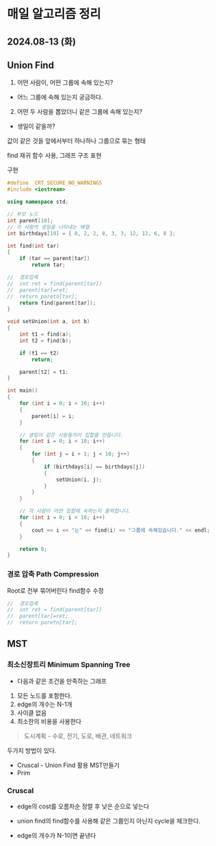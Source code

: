 # 매일 알고리즘 정리
## 2024.08-13 (화) 

## Union Find

1. 어떤 사람이, 어떤 그룹에 속해 있는지?

- 어느 그룹에 속해 있는지 궁금하다.

2. 어떤 두 사람을 뽑았더니 같은 그룹에 속해 있는지? 

- 생일이 같을까?

값이 같은 것을 앞에서부터 하나하나 그룹으로 묶는 형태

find 재귀 함수 사용, 그래프 구조 표현

구현

```c++
#define _CRT_SECURE_NO_WARNINGS
#include <iostream>

using namespace std;

// 부모 노드
int parent[10];
// 각 사람의 생일을 나타내는 배열
int birthdays[10] = { 8, 2, 2, 8, 3, 3, 12, 12, 6, 8 };

int find(int tar)
{
    if (tar == parent[tar])
        return tar;

//  경로압축
//  int ret = find(parent[tar])
//  parent[tar]=ret;
//  return paretn[tar];
    return find(parent[tar]);
}

void setUnion(int a, int b)
{
    int t1 = find(a);
    int t2 = find(b);

    if (t1 == t2)
        return;

    parent[t2] = t1;
}

int main()
{
    for (int i = 0; i < 10; i++)
    {
        parent[i] = i;
    }

    // 생일이 같은 사람들끼리 집합을 만듭니다.
    for (int i = 0; i < 10; i++)
    {
        for (int j = i + 1; j < 10; j++)
        {
            if (birthdays[i] == birthdays[j])
            {
                setUnion(i, j);
            }
        }
    }

    // 각 사람이 어떤 집합에 속하는지 출력합니다.
    for (int i = 0; i < 10; i++)
    {
        cout << i << "는" << find(i) << "그룹에 속해있습니다." << endl;
    }

    return 0;
}
```


### 경로 압축 Path Compression

Root로 전부 묶어버린다
find함수 수정

```c++
//  경로압축
//  int ret = find(parent[tar])
//  parent[tar]=ret;
//  return paretn[tar];
```
## MST

### 최소신장트리 Minimum Spanning Tree

- 다음과 같은 조건을 만족하는 그래프

1. 모든 노드를 포함한다.
2. edge의 개수는 N-1개
3. 사이클 없음
4. 최소한의 비용을 사용한다

> 도시계획 - 수로, 전기, 도로, 배관, 네트워크

두가지 방법이 있다.
- Cruscal - Union Find 활용 MST만들기
- Prim

### Cruscal

- edge의 cost를 오름차순 정렬 후 낮은 순으로 넣는다

- union find의 find함수를 사용해 같은 그룹인지 아닌지 cycle을 체크한다.

- edge의 개수가 N-1이면 끝낸다

```c++

```